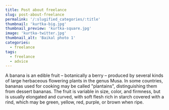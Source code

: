 ```yaml
---
title: Post about freelance
slug: post-about-freelance
permalink: '/:slugified_categories/:title'
thumbnail: 'kurtka-big.jpg'
thumbnail_preview: 'kurtka-square.jpg'
image: 'kurtka-twitter.jpg'
thumbnail_alt: 'Baikal photo 1'
categories:
  - freelance
tags:
  - freelance
  - advice
---
```


A banana is an edible fruit – botanically a berry – produced by several kinds
of large herbaceous flowering plants in the genus Musa.
In some countries, bananas used for cooking may be called "plantains",
distinguishing them from dessert bananas. The fruit is variable in size, color,
and firmness, but is usually elongated and curved, with soft flesh rich in
starch covered with a rind, which may be green, yellow, red, purple, or brown
when ripe.
